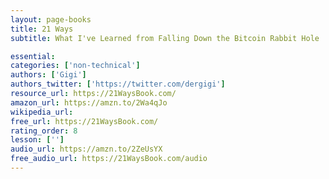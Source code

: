 ```yaml
---
layout: page-books
title: 21 Ways
subtitle: What I've Learned from Falling Down the Bitcoin Rabbit Hole

essential: 
categories: ['non-technical']
authors: ['Gigi']
authors_twitter: ['https://twitter.com/dergigi']
resource_url: https://21WaysBook.com/
amazon_url: https://amzn.to/2Wa4qJo
wikipedia_url: 
free_url: https://21WaysBook.com/
rating_order: 8
lesson: ['']
audio_url: https://amzn.to/2ZeUsYX
free_audio_url: https://21WaysBook.com/audio
---
```

